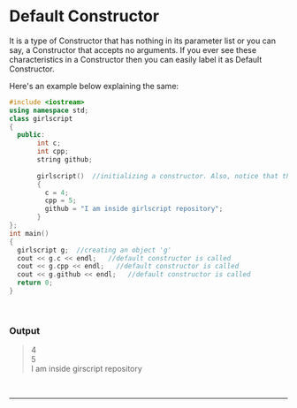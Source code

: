 # Default Constructor

It is a type of Constructor that has nothing in its parameter list or you can say, a Constructor that accepts no arguments. If you ever see these characteristics in a Constructor then you can easily label it as Default Constructor.
<br />

Here's an example below explaining the same:
<br />

```C++
#include <iostream>
using namespace std;
class girlscript
{
  public:
       int c;
       int cpp;
       string github;
  
       girlscript()  //initializing a constructor. Also, notice that there are no parameters passed.
       {
         c = 4;
         cpp = 5;
         github = "I am inside girlscript repository";
       }
};
int main()
{
  girlscript g;  //creating an object 'g' 
  cout << g.c << endl;   //default constructor is called
  cout << g.cpp << endl;   //default constructor is called
  cout << g.github << endl;   //default constructor is called
  return 0;
}
```
<br />

### Output
 
> 4  
> 5  
> I am inside girscript repository

<br />

---

